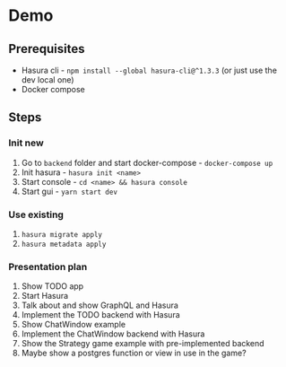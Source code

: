 # Demo

## Prerequisites

- Hasura cli - `npm install --global hasura-cli@^1.3.3` (or just use the dev local one)
- Docker compose

## Steps

### Init new 

1. Go to `backend` folder and start docker-compose - `docker-compose up`
2. Init hasura - `hasura init <name>`
3. Start console - `cd <name> && hasura console`
4. Start gui - `yarn start dev`

### Use existing

1. `hasura migrate apply`
2. `hasura metadata apply`


### Presentation plan

1. Show TODO app
2. Start Hasura
3. Talk about and show GraphQL and Hasura
4. Implement the TODO backend with Hasura
5. Show ChatWindow example
6. Implement the ChatWindow backend with Hasura
7. Show the Strategy game example with pre-implemented backend
8. Maybe show a postgres function or view in use in the game?